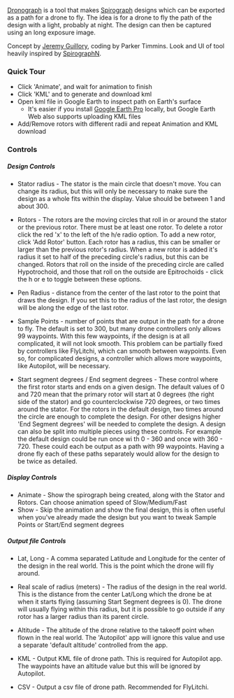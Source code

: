 

[Dronograph](https://parkertimmins.github.io/dronograph/index.html) is a tool that makes [Spirograph](https://en.wikipedia.org/wiki/Spirograph) designs which can be exported as a path for a drone to fly. The idea is for a drone to fly the path of the design with a light, probably at night. The design can then be captured using an long exposure image.

Concept by [Jeremy Guillory](https://www.instagram.com/jeremy.b.guillory/), coding by Parker Timmins. Look and UI of tool heavily inspired by [SpirographN](http://seedcode.com/SpirographN/sgn.html").

### Quick Tour
* Click 'Animate', and wait for animation to finish
* Click 'KML' and to generate and download kml
* Open kml file in Google Earth to inspect path on Earth's surface
    * It's easier if you install [Google Earth Pro](https://www.google.com/earth/versions/#download-pro) locally, but Google Earth Web also supports uploading KML files
* Add/Remove rotors with different radii and repeat Animation and KML download


### Controls
##### Design Controls

* Stator radius - The stator is the main circle that doesn't move. You can change its radius, but this will only be necessary to make sure the design as a whole fits within the display. Value should be between 1 and about 300.

* Rotors - The rotors are the moving circles that roll in or around the stator or the previous rotor. There must be at least one rotor. To delete a rotor click the red 'x' to the left of the h/e radio option. To add a new rotor, click 'Add Rotor' button. Each rotor has a radius, this can be smaller or larger than the previous rotor's radius. When a new rotor is added it's radius it set to half of the preceding
 circle's radius, but this can be changed. Rotors that roll on the inside of the preceding circle are called Hypotrochoid, and those that roll on the outside are Epitrochoids - click the h or e to toggle between these options.

* Pen Radius - distance from the center of the last rotor to the point that draws the design. If you set this to the radius of the last rotor, the design will be along the edge of the last rotor.

* Sample Points - number of points that are output in the path for a drone to fly. The default is set to 300, but many drone controllers only allows 99 waypoints. With this few waypoints, if the design is at all complicated, it will not look smooth. This problem can be partially fixed by controllers like FlyLitchi, which can smooth between waypoints. Even so, for complicated designs, a controller which allows more waypoints, like Autopilot, will be necessary.

* Start segment degrees / End segment degrees - These control where the first rotor starts and ends on a given design. The default values of 0 and 720 mean that the primary rotor will start at 0 degrees (the right side of the stator) and go counterclockwise 720 degrees, or two times around the stator. For the rotors in the default design, two times around the circle are enough to complete the design. For other designs higher 'End Segment degrees' will be needed to complete the design. A design can also be split into multiple pieces using these controls. For example the default design could be run once wi
th 0 - 360 and once with 360 - 720. These could each be output as a path with 99 waypoints. Having a drone fly each of these paths separately would allow for the design to be twice as detailed.



##### Display Controls
* Animate - Show the spirograph being created, along with the Stator and Rotors. Can choose animation speed of Slow/Medium/Fast
* Show - Skip the animation and show the final design, this is often useful when you've already made the design but you want to tweak Sample Points or Start/End segment degrees


##### Output file Controls
* Lat, Long - A comma separated Latitude and Longitude for the center of the design in the real world. This is the point which the drone will fly around.
* Real scale of radius (meters) - The radius of the design in the real world. This is the distance from the center Lat/Long which the drone be at when it starts flying (assuming Start Segment degrees is 0). The drone will usually flying within this radius, but it is possible to go outside if any rotor has a larger radius than its parent circle.
* Altitude - The altitude of the drone relative to the takeoff point when flown in the real world. The 'Autopilot' app will ignore this value and use a separate 'default altitude' controlled from the app.

* KML - Output KML file of drone path. This is required for Autopilot app. The waypoints have an altitude value but this will be ignored by Autopilot.
* CSV - Output a csv file of drone path. Recommended for FlyLitchi.



